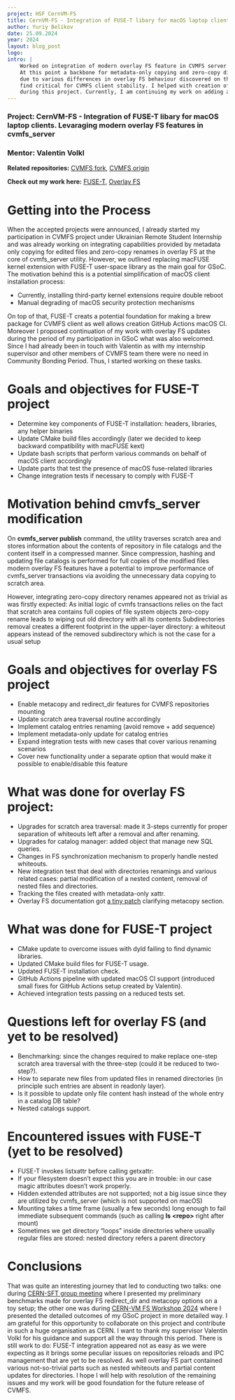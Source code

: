 ```yaml
---
project: HSF CernVM-FS
title: CernVM-FS - Integration of FUSE-T libary for macOS laptop clients. Levaraging modern overlay FS features in cvmfs_server
author: Yuriy Belikov
date: 25.09.2024
year: 2024
layout: blog_post
logo:
intro: |
    Worked on integration of modern overlay FS feature in CVMFS server part and replacement of macFUSE kernel extension with FUSE-T user-space library on for macOS laptop clients.
    At this point a backbone for metadata-only copying and zero-copy directory renames is implemented for Linux server part and still goes through a refinement and adjustment 
    due to various differences in overlay FS behaviour discovered on the course of the project. FUSE-T support for macOS clients is primarily done apart several issues that we
    find critical for CVMFS client stability. I helped with creation of GitHub Actions CI pipeline for macOS clients, prepared a table of issues with FUSE-T that were encountered  
    during this project. Currently, I am continuing my work on adding an ability for users to switch back to macFUSE kext.
---
```


<h3> Project: CernVM-FS - Integration of FUSE-T libary for macOS laptop clients. Levaraging modern overlay FS features in cvmfs_server </h3>
<h3> Mentor: Valentin Volkl</h3>

**Related repositories:** [CVMFS fork](https://github.com/YBelikov/cvmfs), [CVMFS origin](https://github.com/cvmfs/cvmfs)

**Check out my work here:** [FUSE-T](https://github.com/cvmfs/cvmfs/pull/3587), [Overlay FS](https://github.com/cvmfs/cvmfs/pull/3547)
# Getting into the Process
When the accepted projects were announced, I already started my participation in CVMFS project under Ukrainian Remote Student Internship and was already working 
on integrating capabilities provided by metadata only copying for edited files and zero-copy renames in overlay FS at the core of cvmfs_server utility.
However, we outlined replacing macFUSE kernel extension with FUSE-T user-space library as the main goal for GSoC. The motivation behind this is a potential
simplification of macOS client installation process:
- Currently, installing third-party kernel extensions require double reboot
- Manual degrading of macOS security protection mechanisms

On top of that, FUSE-T creats a potential foundation for making a brew package for CVMFS client as well allows creation GitHub Actions macOS CI. 
Moreover I proposed continuation of my work with overlay FS updates during the period of my participation in GSoC what was also welcomed.
Since I had already been in touch with Valentin as with my internship supervisor and other members of CVMFS team there were no need in Community Bonding Period.
Thus, I started working on these tasks.

# Goals and objectives for FUSE-T project
- Determine key components of FUSE-T installation: headers, libraries, any helper binaries
- Update CMake build files accordingly (later we decided to keep backward compatibility with macFUSE kext)
- Update bash scripts that perform various commands on behalf of macOS client accordingly
- Update parts that test the presence of macOS fuse-related libraries
- Change integration tests if necessary to comply with FUSE-T

# Motivation behind cmvfs_server modification 
On **cvmfs_server publish**  command, the utility traverses scratch area and stores information about the contents of repository in file catalogs and the content itself in a compressed manner.
Since compression, hashing and updating file catalogs is performed for full copies of the modified files modern overlay FS features have a potential to improve performance of cvmfs_server transactions via avoiding the unnecessary data copying to scratch area.

However, integrating zero-copy directory renames appeared not as trivial as was firstly expected:
As initial logic of cvmfs transactions relies on the fact that scratch area contains full copies of file system objects zero-copy rename leads to wiping out old directory with all its contents
Subdirectories removal creates a different footprint in the upper-layer directory: a whiteout appears instead of the removed subdirectory which is not the case for a usual setup

# Goals and objectives for overlay FS project
- Enable metacopy and redirect_dir features for CVMFS repositories mounting
- Update scratch area traversal routine accordingly
- Implement catalog entries renaming (avoid remove + add sequence)
- Implement metadata-only update for catalog entries
- Expand integration tests with new cases that cover various renaming scenarios
- Cover new functionality under a separate option that would make it possible to enable/disable this feature

# What was done for overlay FS project:
- Upgrades for scratch area traversal: made it 3-steps currently for proper separation of whiteouts left after a removal and after renaming.
- Upgrades for catalog manager: added object that manage new SQL queries.
- Changes in FS synchronization mechanism to properly handle nested whiteouts.
- New integration test that deal with directories renamings and various related cases: partial modification of a nested content, removal of nested files and directories.
- Tracking the files created with metadata-only xattr.
- Overlay FS documentation got [a tiny patch](https://git.kernel.org/pub/scm/linux/kernel/git/next/linux-next.git/commit/Documentation/filesystems/overlayfs.rst?id=930b7c32ea2b514fb2c37aa3d4b946d954ee7fa2) clarifying metacopy section.

# What was done for FUSE-T project
- CMake update to overcome issues with dyld failing to find dynamic libraries.
- Updated CMake build files for FUSE-T usage.
- Updated FUSE-T installation check.
- GitHub Actions pipeline with updated macOS CI support (introduced small fixes for GitHub Actions setup created by Valentin). 
- Achieved integration tests passing on a reduced tests set.

# Questions left for overlay FS (and yet to be resolved)
- Benchmarking: since the changes required to make replace one-step scratch area traversal with the three-step (could it be reduced to two-step?).
- How to separate new files from updated files in renamed directories (in principle such entries are absent in readonly layer).
- Is it possible to update only file content hash instead of the whole entry in a catalog DB table?
- Nested catalogs support.

# Encountered issues with FUSE-T (yet to be resolved)
- FUSE-T invokes listxattr before calling getxattr:
- If your filesystem doesn’t expect this you are in trouble: in our case magic attributes doesn’t work properly.
- Hidden extended attributes are not supported; not a big issue since they are utilized by cvmfs_server (which is not supported on macOS)
- Mounting takes a time frame (usually a few seconds) long enough to fail immediate subsequent commands (such as calling **ls \<repo\>** right after mount)
- Sometimes we get directory “loops” inside directories where usually regular files are stored: nested directory refers a parent directory

# Conclusions
That was quite an interesting journey that led to conducting two talks: one during [CERN-SFT group meeting](https://indico.cern.ch/event/1402909/) where I presented my preliminary benchmarks
made for overlay FS redirect_dir and metacopy options on a toy setup; the other one was during [CERN-VM FS Workshop 2024](https://indico.cern.ch/event/1347727/timetable/) where I presented the detailed 
outcomes of my GSoC project in more detailed way.
I am grateful for this opportunity to collaborate on this project and contribute in such a huge organisation as CERN. I want to thank my supervisor
Valentin Volkl for his guidance and support all the way through this period. 
There is still work to do: FUSE-T integration appeared not as easy as we were expecting as it brings some peculiar issues
on repositories reloads and IPC management that are yet to be resolved.
As well overlay FS part contained various not-so-trivial parts such as nested whiteouts and partial content updates for directories.
I hope I will help with resolution of the remaining issues and my work will be good foundation for the future release of CVMFS.
